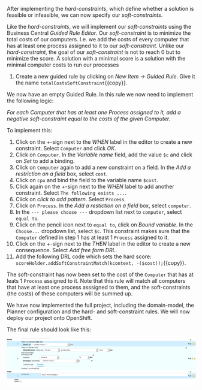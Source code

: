After implementing the *hard-constraints*, which define whether a solution is feasible or infeasible, we can now specify our *soft-constraints*.

Like the *hard-constraints*, we will implement our *soft-constraints* using the Business Central *Guided Rule Editor*. Our *soft-constraint* is to minimize the total costs of our computers. I.e. we add the costs of every computer that has at least one process assigned to it to our *soft-constraint*. Unlike our *hard-constraint*, the goal of our *soft-constraint* is not to reach 0 but to minimize the score. A solution with a minimal score is a solution with the minimal computer costs to run our processes

1. Create a new guided rule by clicking on *New Item -> Guided Rule*. Give it the name `totalCostsSoftConstraint`{{copy}}.

We now have an empty Guided Rule. In this rule we now need to implement the following logic:

*For each Computer that has at least one Process assigned to it, add a negative soft-constraint equal to the costs of the given Computer.*

To implement this:

1. Click on the *+*-sign next to the *WHEN* label in the editor to create a new constraint. Select `Computer` and click *OK*.
2. Click on  `Computer`. In the *Variable name* field, add the value `$c` and click on *Set* to add a binding.
3. Click on `Computer` again to add a new constraint on a field. In the *Add a restriction on a field* box, select `cost`.
4. Click on `cpu` and bind the field to the variable name `$cost`.
5. Click again on the *+*-sign next to the *WHEN* label to add another constraint. Select `The following exists ...`.
6. Click on *click to add pattern*. Select `Process`.
8. Click on `Process`. In the *Add a restiction on a field* box, select `computer`.
9. In the `--- please choose ---` dropdown list next to `computer`, select `equal to`.
10. Click on the pencil icon next to `equal to`, click on *Bound variable*. In the `Choose...` dropdown list, select `$c`. This constraint makes sure that the `Computer` defined in step 1 has at least 1 `Process` assigned to it.
11. Click on the *+*-sign next to the *THEN* label in the editor to create a new consequence. Select *Add free form DRL*.
12. Add the following DRL code which sets the hard score: `scoreHolder.addSoftConstraintMatch(kcontext, -($cost));`{{copy}}.

The soft-constraint has now been set to the cost of the `Computer` that has at leats 1 `Process` assigned to it. Note that this rule will match all computers that have at least one process asssigned to them, and the soft-constraints (the costs) of these computers will be summed up.

We have now implemented the full project, including the domain-model, the Planner configuration and the hard- and soft-constraint rules. We will now deploy our project onto OpenShift.

The final rule should look like this:

<img src="../../assets/intro-openshift/optaplanner-workbench-cloud-balancing/optaplanner-hard-constraint.png" width="800" />
